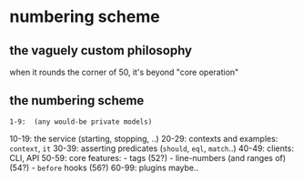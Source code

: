 # numbering scheme

## the vaguely custom philosophy

when it rounds the corner of 50, it's beyond "core operation"




## the numbering scheme

    1-9:  (any would-be private models)
  10-19:  the service (starting, stopping, ..)
  20-29:  contexts and examples: `context`, `it`
  30-39:  asserting predicates (`should`, `eql`, `match`..)
  40-49:  clients: CLI, API
  50-59:  core features:
            - tags (52?)
            - line-numbers (and ranges of) (54?)
            - `before` hooks (56?)
  60-99:  plugins maybe..
